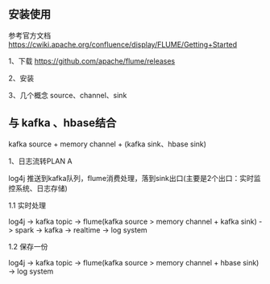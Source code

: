 ## 安装使用
参考官方文档 https://cwiki.apache.org/confluence/display/FLUME/Getting+Started

1、下载 https://github.com/apache/flume/releases

2、安装 

3、几个概念 source、channel、sink

## 与 kafka 、hbase结合
kafka source + memory channel + (kafka sink、hbase sink)

1、日志流转PLAN A

log4j 推送到kafka队列，flume消费处理，落到sink出口(主要是2个出口：实时监控系统、日志存储)

1.1 实时处理

log4j -> kafka topic -> flume(kafka source > memory channel + kafka sink) -> spark -> kafka -> realtime -> log system 



1.2 保存一份

log4j -> kafka topic -> flume(kafka source > memory channel + hbase sink) -> log system
